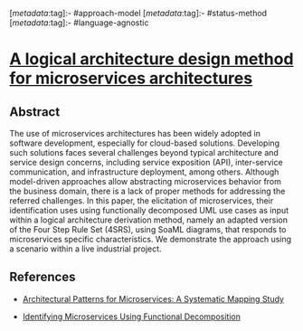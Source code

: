 <!-- deno-fmt-ignore-start -->

[_metadata_:tag]:- #approach-model
[_metadata_:tag]:- #status-method
[_metadata_:tag]:- #language-agnostic

<!-- deno-fmt-ignore-end -->

# [A logical architecture design method for microservices architectures](https://doi.org/10.1145/3344948.3344991)

## Abstract

The use of microservices architectures has been widely adopted in software
development, especially for cloud-based solutions. Developing such solutions
faces several challenges beyond typical architecture and service design
concerns, including service exposition (API), inter-service communication, and
infrastructure deployment, among others. Although model-driven approaches allow
abstracting microservices behavior from the business domain, there is a lack of
proper methods for addressing the referred challenges. In this paper, the
elicitation of microservices, their identification uses using functionally
decomposed UML use cases as input within a logical architecture derivation
method, namely an adapted version of the Four Step Rule Set (4SRS), using SoaML
diagrams, that responds to microservices specific characteristics. We
demonstrate the approach using a scenario within a live industrial project.

## References

- [Architectural Patterns for Microservices: A Systematic Mapping Study](./architectural-patterns-for-microservices-a-systematic-mapping-study.md)

- [Identifying Microservices Using Functional Decomposition](./identifying-microservices-using-functional-decomposition.md)
